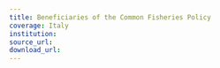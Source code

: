 ```yaml
---
title: Beneficiaries of the Common Fisheries Policy
coverage: Italy
institution: 
source_url: 
download_url: 
---
```

